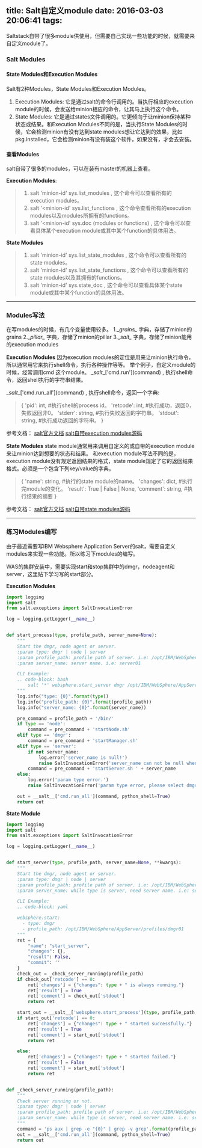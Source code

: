 title: Salt自定义module
date: 2016-03-03 20:06:41
tags:
---

Saltstack自带了很多module供使用，但需要自己实现一些功能的时候，就需要来自定义module了。

### Salt Modules

#### State Modules和Execution Modules
Salt有2种Modules，State Modules和Execution Modules。
1. Execution Modules: 它是通过salt的命令行调用的。当执行相应的execution module的时候，会发送给minion相应的命令，让其马上执行这个命令。
2. State Modules: 它是通过states文件调用的。它更倾向于让minion保持某种状态或结果。和Execution Modules不同的是，当执行State Modules的时候，它会检测minion有没有达到state modules想让它达到的效果，比如pkg.installed，它会检测minion有没有装这个软件，如果没有，才会去安装。

<!-- more -->
#### 查看Modules
salt自带了很多的modules，可以在装有master的机器上查看。

**Execution Modules**:
> 1. salt 'minion-id' sys.list_modules , 这个命令可以查看所有的execution modules。
> 2. salt '<minion-id' sys.list_functions , 这个命令查看所有的execution modules以及modules所拥有的functions。
> 3. salt '<minion-id' sys.doc \(modules or functions) , 这个命令可以查看具体某个execution module或其中某个function的具体用法。

**State Modules**
> 1. salt 'minion-id' sys.list_state_modules , 这个命令可以查看所有的state modules。
> 2. salt 'minion-id' sys.list_state_functions , 这个命令可以查看所有的state modules以及其拥有的functions。
> 3. salt 'minion-id' sys.state_doc , 这个命令可以查看具体某个state module或其中某个function的具体用法。

--------

### Modules写法
在写modules的时候，有几个变量使用较多。
1.\__grains\__ 字典，存储了minion的grains
2.\__pillar\__ 字典，存储了minion的pillar
3.\__salt\__ 字典，存储了minion能用的execution modules

**Execution Modules**
因为execution modules的定位是用来让minion执行命令，所以通常用它来执行shell命令，执行各种操作等等。
举个例子，自定义module的时候，经常调用cmd 这个module。
\__salt__['cmd.run']\(command) , 执行shell命令，返回shell执行的字符串结果。

\__salt__['cmd.run_all']\(command) , 执行shell命令，返回一个字典:
> {
>   'pid': int, #执行shell的process id。
>   'retcode': int, #执行成功，返回0，失败返回非0。
>   'stderr': string, #执行失败返回的字符串。
>   'stdout': string, #执行成功返回的字符串。
> }

参考文档：
[salt官方文档](https://docs.saltstack.com/en/latest/ref/modules/index.html)
[salt自带execution modules源码](https://github.com/saltstack/salt/tree/develop/salt/modules)

**State Modules**
state module通常用来调用自定义的或自带的execution module来让minion达到想要的状态和结果。
和execution module写法不同的是，execution module没有规定返回结果的格式，state module规定了它的返回结果格式。必须是一个包含下列key/value的字典。
> {
>   'name': string, #执行的state module的name。
>   'changes': dict, #执行完module的变化。
>   'result': True | False | None,
>   'comment': string, #执行结果的摘要
> }

参考文档：
[salt官方文档](https://docs.saltstack.com/en/latest/ref/states/writing.html)
[salt自带state modules源码](https://github.com/saltstack/salt/tree/develop/salt/states)

---------

### 练习Modules编写
由于最近需要写IBM Websphere Application Server的salt，需要自定义modules来实现一些功能。所以练习下modules的编写。

WAS的集群安装中，需要实现start和stop集群中的dmgr，nodeagent和server，这里贴下学习写的start部分。

**Execution Modules**
```python
import logging
import salt
from salt.exceptions import SaltInvocationError

log = logging.getLogger(__name__)


def start_process(type, profile_path, server_name=None):
    """
    Start the dmgr, node agent or server.
    :param type: dmgr | node | server
    :param profile_path: profile path of server. i.e: /opt/IBM/WebSphere/AppServer/profiles/dmgr01
    :param server_name: server name. i.e: server01

    CLI Example:
    .. code-block: bash
        salt '*' websphere.start_server dmgr /opt/IBM/WebSphere/AppServer/profiles dmgr01
    """
    log.info("type: {0}".format(type))
    log.info("profile_path: {0}".format(profile_path))
    log.info("server_name: {0}".format(server_name))

    pre_command = profile_path + '/bin/'
    if type == 'node':
        command = pre_command + 'startNode.sh'
    elif type == 'dmgr':
        command = pre_command + 'startManager.sh'
    elif type == 'server':
        if not server_name:
            log.error('server_name is null!')
            raise SaltInvocationError('server_name can not be null when type is server')
        command = pre_command + 'startServer.sh ' + server_name
    else:
        log.error('param type error.')
        raise SaltInvocationError('param type error, please select dmgr, node or server.')

    out = __salt__['cmd.run_all'](command, python_shell=True)
    return out
```


**State Module**
```python
import logging
import salt
from salt.exceptions import SaltInvocationError

log = logging.getLogger(__name__)


def start_server(type, profile_path, server_name=None, **kwargs):
    """
    Start the dmgr, node agent or server.
    :param type: dmgr | node | server
    :param profile_path: profile path of server. i.e: /opt/IBM/WebSphere/AppServer/profiles/dmgr01
    :param server_name: while type is server, need server name. i.e: server01

    CLI Example:
    .. code-block: yaml

    websphere.start:
      - type: dmgr
      - profile_path: /opt/IBM/WebSphere/AppServer/profiles/dmgr01
    """
    ret = {
        "name": "start_server",
        "changes": {},
        "result": False,
        "commit": ''
    }
    check_out = _check_server_running(profile_path)
    if check_out['retcode'] == 0:
        ret['changes'] = {"changes": type + " is always running."}
        ret['result'] = True
        ret['comment'] = check_out['stdout']
        return ret

    start_out = __salt__['websphere.start_process'](type, profile_path, server_name)
    if start_out['retcode'] == 0:
        ret['changes'] = {"changes": type + " started successfully."}
        ret['result'] = True
        ret['comment'] = start_out['stdout']
        return ret

    else:
        ret['changes'] = {"changes": type + " started failed."}
        ret['result'] = False
        ret['comment'] = start_out['stdout']
        return ret


def _check_server_running(profile_path):
    """
    Check server running or not.
    :param type: dmgr | node | server
    :param profile_path: profile path of server. i.e: /opt/IBM/WebSphere/AppServer/profiles/dmgr01
    :param server_name: while type is server, need server name. i.e: server01
    """
    command = 'ps aux | grep -e "{0}" | grep -v grep'.format(profile_path)
    out = __salt__['cmd.run_all'](command, python_shell=True)
    return out
```
























